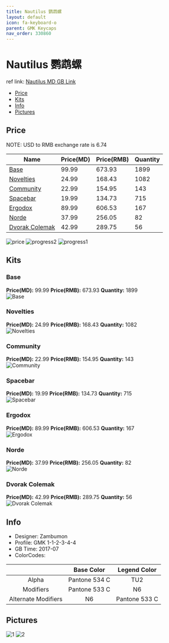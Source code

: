 ```yaml
---
title: Nautilus 鹦鹉螺
layout: default
icon: fa-keyboard-o
parent: GMK Keycaps
nav_order: 330860
---
```


# Nautilus 鹦鹉螺

ref link: [Nautilus MD GB Link](https://www.massdrop.com/buy/massdrop-x-zambumon-gmk-nautilus-custom-keycap-set)

* [Price](#price)
* [Kits](#kits)
* [Info](#info)
* [Pictures](#pictures)


## Price  
NOTE: USD to RMB exchange rate is 6.74

| Name          | Price(MD)    |  Price(RMB) | Quantity |
| ------------- | ------------ |  ---------- | -------- |
|[Base](#base)|99.99|673.93|1899|
|[Novelties](#novelties)|24.99|168.43|1082|
|[Community](#community)|22.99|154.95|143|
|[Spacebar](#spacebar)|19.99|134.73|715|
|[Ergodox](#ergodox)|89.99|606.53|167|
|[Norde](#norde)|37.99|256.05|82|
|[Dvorak Colemak](#dvorak-colemak)|42.99|289.75|56|

<img src="{{ 'assets/images/gmk-keycaps/nautilus/price.jpg' | relative_url }}" alt="price" class="image featured">
<img src="{{ 'assets/images/gmk-keycaps/nautilus/progress2.png' | relative_url }}" alt="progress2" class="image featured">
<img src="{{ 'assets/images/gmk-keycaps/nautilus/progress1.png' | relative_url }}" alt="progress1" class="image featured">

## Kits
### Base
**Price(MD):** 99.99    **Price(RMB):** 673.93    **Quantity:** 1899  
<img src="{{ 'assets/images/gmk-keycaps/nautilus/kits_pics/base.jpeg' | relative_url }}" alt="Base" class="image featured">

### Novelties
**Price(MD):** 24.99    **Price(RMB):** 168.43    **Quantity:** 1082  
<img src="{{ 'assets/images/gmk-keycaps/nautilus/kits_pics/novelties.jpg' | relative_url }}" alt="Novelties" class="image featured">

### Community
**Price(MD):** 22.99    **Price(RMB):** 154.95    **Quantity:** 143  
<img src="{{ 'assets/images/gmk-keycaps/nautilus/kits_pics/community.jpg' | relative_url }}" alt="Community" class="image featured">

### Spacebar
**Price(MD):** 19.99    **Price(RMB):** 134.73    **Quantity:** 715  
<img src="{{ 'assets/images/gmk-keycaps/nautilus/kits_pics/spacebar.jpg' | relative_url }}" alt="Spacebar" class="image featured">

### Ergodox
**Price(MD):** 89.99    **Price(RMB):** 606.53    **Quantity:** 167  
<img src="{{ 'assets/images/gmk-keycaps/nautilus/kits_pics/ergodox.jpg' | relative_url }}" alt="Ergodox" class="image featured">

### Norde
**Price(MD):** 37.99    **Price(RMB):** 256.05    **Quantity:** 82  
<img src="{{ 'assets/images/gmk-keycaps/nautilus/kits_pics/norde.jpeg' | relative_url }}" alt="Norde" class="image featured">

### Dvorak Colemak
**Price(MD):** 42.99    **Price(RMB):** 289.75    **Quantity:** 56  
<img src="{{ 'assets/images/gmk-keycaps/nautilus/kits_pics/dvorak-colemak.jpg' | relative_url }}" alt="Dvorak Colemak" class="image featured">


## Info
* Designer: Zambumon
* Profile: GMK 1-1-2-3-4-4
* GB Time: 2017-07
* ColorCodes: 

| |Base Color     | Legend Color
| :-------------: | :-------------: | :------------:
|Alpha|Pantone 534 C|TU2
|Modifiers|Pantone 533 C|N6
|Alternate Modifiers|N6|Pantone 533 C


## Pictures
<img src="{{ 'assets/images/gmk-keycaps/nautilus/rendering_pics/1.jpg' | relative_url }}" alt="1" class="image featured">
<img src="{{ 'assets/images/gmk-keycaps/nautilus/rendering_pics/2.jpg' | relative_url }}" alt="2" class="image featured">
